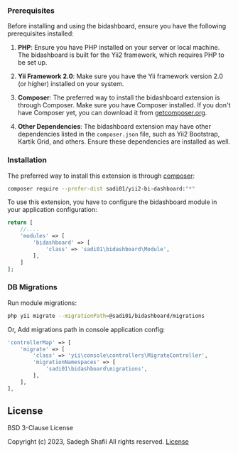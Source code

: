 ### Prerequisites

Before installing and using the bidashboard, ensure you have the following prerequisites installed:

1. **PHP**: Ensure you have PHP installed on your server or local machine. The bidashboard is built for the Yii2 framework, which requires PHP to be set up.

2. **Yii Framework 2.0**: Make sure you have the Yii framework version 2.0 (or higher) installed on your system.

3. **Composer**: The preferred way to install the bidashboard extension is through Composer. Make sure you have Composer installed. If you don't have Composer yet, you can download it from [getcomposer.org](http://getcomposer.org/download/).

4. **Other Dependencies**: The bidashboard extension may have other dependencies listed in the `composer.json` file, such as Yii2 Bootstrap, Kartik Grid, and others. Ensure these dependencies are installed as well.

### Installation

The preferred way to install this extension is through [composer](http://getcomposer.org/download/):

```bash
composer require --prefer-dist sadi01/yii2-bi-dashboard:"*"
```

To use this extension, you have to configure the bidashboard module in your application configuration:

```php
return [
    //....
    'modules' => [
        'bidashboard' => [
            'class' => 'sadi01\bidashboard\Module',
        ],
    ]
];
```

### DB Migrations

Run module migrations:

```bash
php yii migrate --migrationPath=@sadi01/bidashboard/migrations
```

Or, Add migrations path in console application config:

```php
'controllerMap' => [
    'migrate' => [
        'class' => 'yii\console\controllers\MigrateController',
        'migrationNamespaces' => [
            'sadi01\bidashboard\migrations',
        ],
    ],
],
```
## License

BSD 3-Clause License

Copyright (c) 2023, Sadegh Shafii
All rights reserved.
[License](https://github.com/Sadi01/yii2-bi-dashboard/blob/master/LICENSE.md)